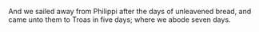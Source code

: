 And we sailed away from Philippi after the days of unleavened bread, and came unto them to Troas in five days; where we abode seven days.
